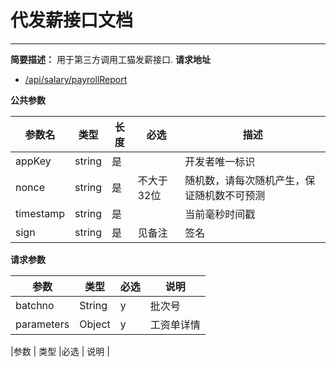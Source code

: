 
# 代发薪接口文档  
---
  
**简要描述：**
    用于第三方调用工猫发薪接口.
**请求地址**
- [/api/salary/payrollReport](https://contract-qa.gongmall.com/api/salary/payrollReport)  

**公共参数**  
  
|参数名|类型  |长度  |必选  |描述 |
|----------|--|--|--|--|
|appKey    |string | 是 |  | 开发者唯一标识 |
|nonce     |string | 是 | 不大于32位 | 随机数，请每次随机产生，保证随机数不可预测 |
|timestamp |string | 是 |  | 当前毫秒时间戳 |
|sign      |string |  是|  见备注  |签名 |

**请求参数**
  
|参数     | 类型 |必选 | 说明  |
|---------|------|-----|-------|
|batchno    |String|y    | 批次号      | 
|parameters| Object|y    |  工资单详情     |


|参数     | 类型 |必选 | 说明  |




